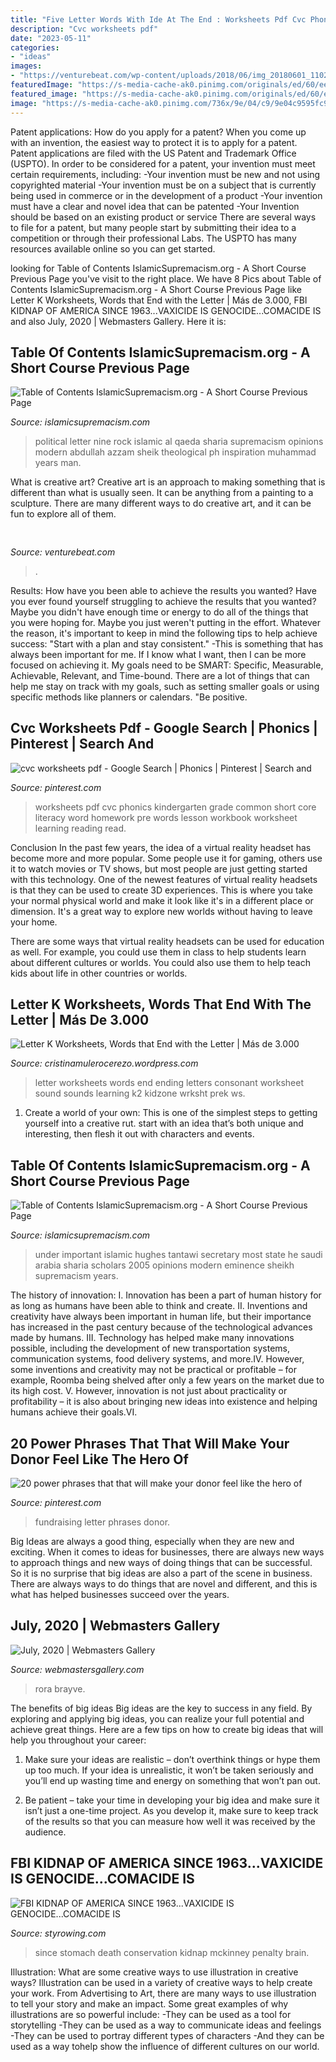 ```yaml
---
title: "Five Letter Words With Ide At The End : Worksheets Pdf Cvc Phonics Kindergarten Grade Common Short Core Literacy Word Homework Pre Words Lesson Workbook Worksheet Learning Reading Read"
description: "Cvc worksheets pdf"
date: "2023-05-11"
categories:
- "ideas"
images:
- "https://venturebeat.com/wp-content/uploads/2018/06/img_20180601_110244.jpg?w=800"
featuredImage: "https://s-media-cache-ak0.pinimg.com/originals/ed/60/ee/ed60ee12e6c5711a412ffa29fdb7fad6.jpg"
featured_image: "https://s-media-cache-ak0.pinimg.com/originals/ed/60/ee/ed60ee12e6c5711a412ffa29fdb7fad6.jpg"
image: "https://s-media-cache-ak0.pinimg.com/736x/9e/04/c9/9e04c9595fc960a8939cee9562be5ee3.jpg"
---
```



Patent applications: How do you apply for a patent?
When you come up with an invention, the easiest way to protect it is to apply for a patent. Patent applications are filed with the US Patent and Trademark Office (USPTO). In order to be considered for a patent, your invention must meet certain requirements, including: 
-Your invention must be new and not using copyrighted material
-Your invention must be on a subject that is currently being used in commerce or in the development of a product
-Your invention must have a clear and novel idea that can be patented
-Your Invention should be based on an existing product or service There are several ways to file for a patent, but many people start by submitting their idea to a competition or through their professional Labs. The USPTO has many resources available online so you can get started.

	

		
looking for Table of Contents IslamicSupremacism.org - A Short Course Previous Page you've visit to the right place. We have 8 Pics about Table of Contents IslamicSupremacism.org - A Short Course Previous Page like Letter K Worksheets, Words that End with the Letter | Más de 3.000, FBI KIDNAP OF AMERICA SINCE 1963...VAXICIDE IS GENOCIDE...COMACIDE IS and also July, 2020 | Webmasters Gallery. Here it is:
		
    
## Table Of Contents IslamicSupremacism.org - A Short Course Previous Page

<img loading=lazy src="http://islamicsupremacism.com/Islamic_Supremacism/47_Modern_Jurists_%26_Sharia_Scholars_Opinions_on_IS%26J_files/imgres_4.jpg" onerror="this.onerror=null;this.src='https://tse4.mm.bing.net/th?id=OIP.f_M7sx_1_K9n2pjEfBjTgAAAAA&amp;pid=15.1';" alt="Table of Contents IslamicSupremacism.org - A Short Course Previous Page">

_Source: islamicsupremacism.com_

>political letter nine rock islamic al qaeda sharia supremacism opinions modern abdullah azzam sheik theological ph inspiration muhammad years man. 

	

What is creative art?
Creative art is an approach to making something that is different than what is usually seen. It can be anything from a painting to a sculpture. There are many different ways to do creative art, and it can be fun to explore all of them.

    
## 

<img loading=lazy src="https://venturebeat.com/wp-content/uploads/2018/06/img_20180601_110244.jpg?w=800" onerror="this.onerror=null;this.src='https://tse2.mm.bing.net/th?id=OIP.4MlYvDfWgcAe59mNlBMhVwHaFj&amp;pid=15.1';" alt="">

_Source: venturebeat.com_

>. 

	

Results: How have you been able to achieve the results you wanted?
Have you ever found yourself struggling to achieve the results that you wanted? Maybe you didn't have enough time or energy to do all of the things that you were hoping for. Maybe you just weren't putting in the effort. Whatever the reason, it's important to keep in mind the following tips to help achieve success: 
"Start with a plan and stay consistent." -This is something that has always been important for me. If I know what I want, then I can be more focused on achieving it. My goals need to be SMART: Specific, Measurable, Achievable, Relevant, and Time-bound. There are a lot of things that can help me stay on track with my goals, such as setting smaller goals or using specific methods like planners or calendars. 
"Be positive.

    
## Cvc Worksheets Pdf - Google Search | Phonics | Pinterest | Search And

<img loading=lazy src="https://s-media-cache-ak0.pinimg.com/736x/9e/04/c9/9e04c9595fc960a8939cee9562be5ee3.jpg" onerror="this.onerror=null;this.src='https://tse1.mm.bing.net/th?id=OIP.1xPcwS4kzfZqOxQEOOkbnQHaJk&amp;pid=15.1';" alt="cvc worksheets pdf - Google Search | Phonics | Pinterest | Search and">

_Source: pinterest.com_

>worksheets pdf cvc phonics kindergarten grade common short core literacy word homework pre words lesson workbook worksheet learning reading read. 

	

Conclusion
In the past few years, the idea of a virtual reality headset has become more and more popular. Some people use it for gaming, others use it to watch movies or TV shows, but most people are just getting started with this technology. 
One of the newest features of virtual reality headsets is that they can be used to create 3D experiences. This is where you take your normal physical world and make it look like it's in a different place or dimension. It's a great way to explore new worlds without having to leave your home. 

There are some ways that virtual reality headsets can be used for education as well. For example, you could use them in class to help students learn about different cultures or worlds. You could also use them to help teach kids about life in other countries or worlds.

    
## Letter K Worksheets, Words That End With The Letter | Más De 3.000

<img loading=lazy src="http://www.kidzone.ws/prek_wrksht/learning-letters/k2.gif" onerror="this.onerror=null;this.src='https://tse3.mm.bing.net/th?id=OIP.hjQRhECX1JfexNf4AcVMeAHaJ3&amp;pid=15.1';" alt="Letter K Worksheets, Words that End with the Letter | Más de 3.000">

_Source: cristinamulerocerezo.wordpress.com_

>letter worksheets words end ending letters consonant worksheet sound sounds learning k2 kidzone wrksht prek ws. 

	

1. Create a world of your own: This is one of the simplest steps to getting yourself into a creative rut. start with an idea that’s both unique and interesting, then flesh it out with characters and events.

    
## Table Of Contents IslamicSupremacism.org - A Short Course Previous Page

<img loading=lazy src="http://islamicsupremacism.com/47_Modern_Jurists_&amp;_Sharia_Scholars_Opinions_on_IS&amp;J_files/tantawihughes.jpg" onerror="this.onerror=null;this.src='https://tse3.mm.bing.net/th?id=OIP.QbzelDTnsFQaJmm3ZN1vMwHaGK&amp;pid=15.1';" alt="Table of Contents IslamicSupremacism.org - A Short Course Previous Page">

_Source: islamicsupremacism.com_

>under important islamic hughes tantawi secretary most state he saudi arabia sharia scholars 2005 opinions modern eminence sheikh supremacism years. 

	

The history of innovation:
I. Innovation has been a part of human history for as long as humans have been able to think and create. II. Inventions and creativity have always been important in human life, but their importance has increased in the past century because of the technological advances made by humans. III. Technology has helped make many innovations possible, including the development of new transportation systems, communication systems, food delivery systems, and more.IV. However, some inventions and creativity may not be practical or profitable – for example, Roomba being shelved after only a few years on the market due to its high cost. V. However, innovation is not just about practicality or profitability – it is also about bringing new ideas into existence and helping humans achieve their goals.VI.

    
## 20 Power Phrases That That Will Make Your Donor Feel Like The Hero Of

<img loading=lazy src="https://s-media-cache-ak0.pinimg.com/originals/ed/60/ee/ed60ee12e6c5711a412ffa29fdb7fad6.jpg" onerror="this.onerror=null;this.src='https://tse3.mm.bing.net/th?id=OIP.7WDuEubFcRpBL_op_bf61gHaKN&amp;pid=15.1';" alt="20 power phrases that that will make your donor feel like the hero of">

_Source: pinterest.com_

>fundraising letter phrases donor. 

	

Big Ideas are always a good thing, especially when they are new and exciting. When it comes to ideas for businesses, there are always new ways to approach things and new ways of doing things that can be successful. So it is no surprise that big ideas are also a part of the scene in business. There are always ways to do things that are novel and different, and this is what has helped businesses succeed over the years.

    
## July, 2020 | Webmasters Gallery

<img loading=lazy src="http://files.smashingmagazine.com/wallpapers/aug-20/were-all-the-same/cal/aug-20-were-all-the-same-cal-1366x768.png" onerror="this.onerror=null;this.src='https://tse4.mm.bing.net/th?id=OIP.JTJ_qf5hxF0v89mLo358qwAAAA&amp;pid=15.1';" alt="July, 2020 | Webmasters Gallery">

_Source: webmastersgallery.com_

>rora brayve. 

	

The benefits of big ideas
Big ideas are the key to success in any field. By exploring and applying big ideas, you can realize your full potential and achieve great things. Here are a few tips on how to create big ideas that will help you throughout your career:
1. Make sure your ideas are realistic – don’t overthink things or hype them up too much. If your idea is unrealistic, it won’t be taken seriously and you’ll end up wasting time and energy on something that won’t pan out.

2. Be patient – take your time in developing your big idea and make sure it isn’t just a one-time project. As you develop it, make sure to keep track of the results so that you can measure how well it was received by the audience.


    
## FBI KIDNAP OF AMERICA SINCE 1963...VAXICIDE IS GENOCIDE...COMACIDE IS

<img loading=lazy src="http://www.styrowing.com/images/FACEBOOK.jpg" onerror="this.onerror=null;this.src='https://tse4.mm.bing.net/th?id=OIP.A97GTBeXDTHuApoWsOmQvAHaBq&amp;pid=15.1';" alt="FBI KIDNAP OF AMERICA SINCE 1963...VAXICIDE IS GENOCIDE...COMACIDE IS">

_Source: styrowing.com_

>since stomach death conservation kidnap mckinney penalty brain. 

	

Illustration: What are some creative ways to use illustration in creative ways?
Illustration can be used in a variety of creative ways to help create your work. From Advertising to Art, there are many ways to use illustration to tell your story and make an impact. Some great examples of why illustrations are so powerful include: 
-They can be used as a tool for storytelling 
-They can be used as a way to communicate ideas and feelings 
-They can be used to portray different types of characters 
-And they can be used as a way tohelp show the influence of different cultures on our world.

